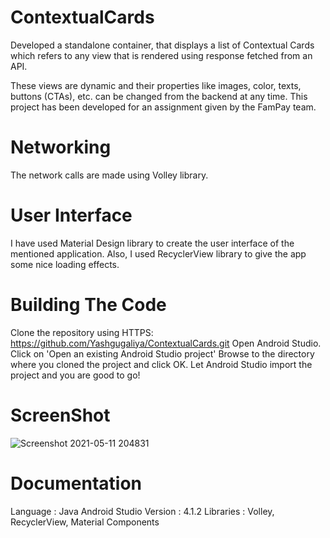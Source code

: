 # ContextualCards
Developed a standalone container, that displays a list of Contextual Cards which refers to any view that is rendered using response fetched from an API.

These views are dynamic and their properties like images, color, texts, buttons (CTAs), etc. can be changed from the backend at any time.
This project has been developed for an assignment given by the FamPay team.

# Networking
The network calls are made using Volley library.

# User Interface
I have used Material Design library to create the user interface of the mentioned application. Also, I used RecyclerView library to give the app some nice loading effects.

# Building The Code
Clone the repository using HTTPS: https://github.com/Yashgugaliya/ContextualCards.git
Open Android Studio.
Click on 'Open an existing Android Studio project'
Browse to the directory where you cloned the project and click OK.
Let Android Studio import the project and you are good to go!

# ScreenShot
![Screenshot 2021-05-11 204831](https://user-images.githubusercontent.com/47205113/117841410-833abc80-b229-11eb-9d59-30ac0e8ead84.jpg)


# Documentation
Language : Java
Android Studio Version : 4.1.2
Libraries : Volley, RecyclerView, Material Components



